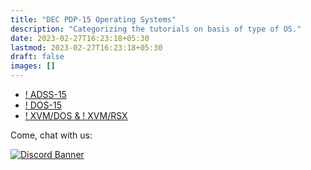 ```yaml
---
title: "DEC PDP-15 Operating Systems"
description: "Categorizing the tutorials on basis of type of OS."
date: 2023-02-27T16:23:18+05:30
lastmod: 2023-02-27T16:23:18+05:30
draft: false
images: []
---
```


- [! ADSS-15](/1970s/1970/adss-15/)
- [! DOS-15](/1970s/1970/dos-15/)
- [! XVM/DOS & ! XVM/RSX](/1970s/1976/xvm-dos-rsx/)

<div class="container justify-content-center text-center">
  <p>Come, chat with us:</p>
  <a href="https://chat.virtualhub.eu.org"><img src="https://discordapp.com/api/guilds/1176107431013646357/widget.png?style=banner2" alt="Discord Banner"/></a>
</div>

